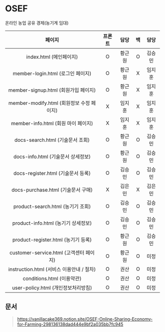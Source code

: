 # OSEF
 온라인 농업 공유 경제(농기계 임대)

|페이지|프론트|담당|백|담당|
|:---:|:---:|:---:|:---:|:---:|
|index.html (메인페이지)|O|황근원|O|김승민|
|member-login.html (로그인 페이지)|O|황근원|X|임지훈|
|member-signup.html (회원가입 페이지)|O|황근원|X|임지훈|
|member-modify.html (회원정보 수정 페이지)|X|임지훈|X|임지훈|
|member-info.html (회원 마이 페이지)|X|임지훈|X|임지훈|
|docs-search.html (기술문서 조회)|O|황근원|O|김승민|
|docs-info.html (기술문서 상세정보)|O|황근원|O|김승민|
|docs-register.html (기술문서 등록)|O|김승민|O|김승민|
|docs-purchase.html (기술문서 구매)|X|김은민|X|김은민|
|product-search.html (농기기 조회)|O|김승민|O|김승민|
|product-info.html (농기기 상세정보)|O|김승민|O|김승민|
|product-register.html (농기기 등록)|O|황근원|O|김승민|
|customer-service.html (고객센터 페이지)|O|황근원|O|미정|
|instruction.html (서비스 이용안내 / 절차)|O|권산|O|미정|
|conditions.html (이용약관)|O|권산|O|미정|
|user-policy.html (개인정보처리방침)|O|권산|O|미정|
  
  
  ## 문서
> https://vanillacake369.notion.site/OSEF-Online-Sharing-Economy-for-Farming-298136138dad444e9bf2a035bb7fc945  
